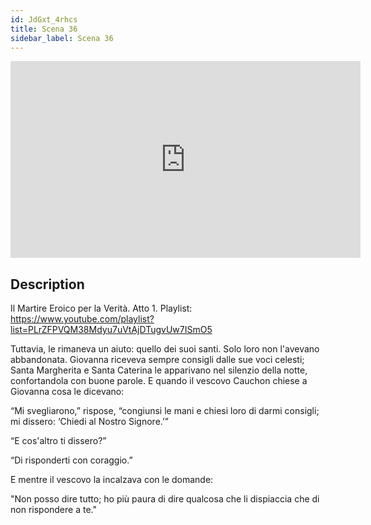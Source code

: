 ```yaml
---
id: JdGxt_4rhcs
title: Scena 36
sidebar_label: Scena 36
---
```


<iframe
  width="560"
  height="315"
  src="https://www.youtube.com/embed/JdGxt_4rhcs"
  title="YouTube video player"
  frameborder="0"
  allow="accelerometer; autoplay; clipboard-write; encrypted-media; gyroscope; picture-in-picture; web-share"
  referrerpolicy="strict-origin-when-cross-origin"
  allowfullscreen
></iframe>

## Description

Il Martire Eroico per la Verità. Atto 1. 
Playlist: https://www.youtube.com/playlist?list=PLrZFPVQM38Mdyu7uVtAjDTugvUw7ISmO5 

Tuttavia, le rimaneva un aiuto: quello dei suoi santi. Solo loro non l'avevano abbandonata. Giovanna riceveva sempre consigli dalle sue voci celesti; Santa Margherita e Santa Caterina le apparivano nel silenzio della notte, confortandola con buone parole. E quando il vescovo Cauchon chiese a Giovanna cosa le dicevano:

“Mi svegliarono,” rispose, “congiunsi le mani e chiesi loro di darmi consigli; mi dissero: ‘Chiedi al Nostro Signore.’”

“E cos'altro ti dissero?”

“Di risponderti con coraggio.”

E mentre il vescovo la incalzava con le domande:

"Non posso dire tutto; ho più paura di dire qualcosa che li dispiaccia che di non rispondere a te."
